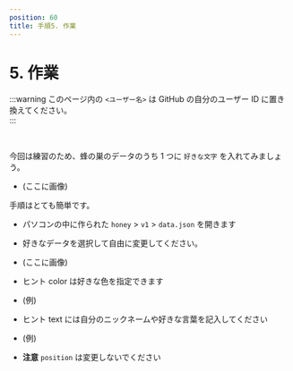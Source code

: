 ```yaml
---
position: 60
title: 手順5. 作業
---
```


# 5. 作業

:::warning
このページ内の `<ユーザー名>` は GitHub の自分のユーザー ID に置き換えてください。  
:::

<br />

今回は練習のため、蜂の巣のデータのうち 1 つに `好きな文字` を入れてみましょう。

- (ここに画像)

手順はとても簡単です。

- パソコンの中に作られた `honey` > `v1` > `data.json` を開きます
- 好きなデータを選択して自由に変更してください。

- (ここに画像)

- ヒント color は好きな色を指定できます

- (例)

- ヒント text には自分のニックネームや好きな言葉を記入してください

- (例)

- **注意** `position` は変更しないでください
